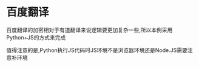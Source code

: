 <h1>百度翻译</h1>
<p>百度翻译的加密相对于有道翻译来说逻辑要更加复杂一些,所以本例采用Python+JS的方式来完成</p>
<p>值得注意的是,Python执行JS代码时JS环境不是浏览器环境还是Node.JS需要注意补环境</p>